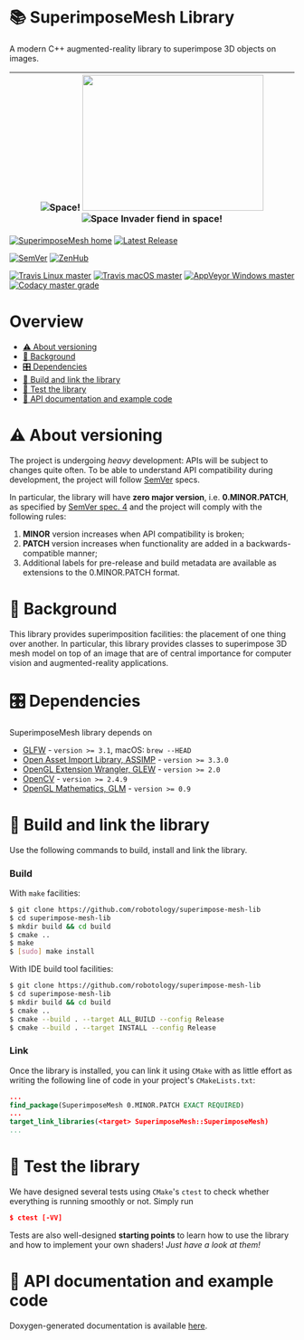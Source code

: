 # 📚 SuperimposeMesh Library

A modern C++ augmented-reality library to superimpose 3D objects on images.

|![Space!](doc/images/space.png) <img width="320" height="240" src="doc/images/alien_mesh.png">  ![Space Invader fiend in space!](doc/images/alien_space.jpg)|
|------------|

[![SuperimposeMesh home](https://img.shields.io/badge/SuperimposeMesh-Home%20%26%20Doc-E0C57F.svg?style=flat-square)](https://robotology.github.io/superimpose-mesh-lib/doc/doxygen/html/index.html) [![Latest Release](https://img.shields.io/github/release/robotology/superimpose-mesh-lib.svg?style=flat-square&label=Latest%20Release)](https://github.com/robotology/superimpose-mesh-lib/releases)

[![SemVer](https://img.shields.io/badge/SemVer-2.0.0-brightgreen.svg?style=flat-square)](http://semver.org/) [![ZenHub](https://img.shields.io/badge/Shipping_faster_with-ZenHub-blue.svg?style=flat-square)](https://zenhub.com)

[![Travis Linux master](https://img.shields.io/travis/robotology/superimpose-mesh-lib/master.svg?label=Build&logo=linux&logoColor=black&style=popout-square)](https://travis-ci.org/robotology/superimpose-mesh-lib)
[![Travis macOS master](https://img.shields.io/travis/robotology/superimpose-mesh-lib/master.svg?label=Build&logo=apple&style=popout-square)](https://travis-ci.org/robotology/superimpose-mesh-lib)
[![AppVeyor Windows master](https://img.shields.io/appveyor/ci/robotology/superimpose-mesh-lib/master.svg?label=Build&logo=windows&logoColor=blue&style=popout-square)](https://ci.appveyor.com/project/robotology/superimpose-mesh-lib)
[![Codacy master grade](https://img.shields.io/codacy/grade/b5b72dc7c9204c03ad37bd9c1ee4460c/master.svg?label=Code%20quality&logo=codacy&logoColor=black&style=popout-square)](https://www.codacy.com/app/robotology/superimpose-mesh-lib?utm_source=github.com&amp;utm_medium=referral&amp;utm_content=robotology/superimpose-mesh-lib&amp;utm_campaign=Badge_Grade)

# Overview
- [⚠️ About versioning](#️-about-versioning)
- [📖 Background](#-background)
- [🎛 Dependencies](#-dependencies)
- [🔨 Build and link the library](#-build-and-link-the-library)
- [🔬 Test the library](#-test-the-library)
- [📝 API documentation and example code](#-api-documentation-and-example-code)


# ⚠️ About versioning
The project is undergoing _heavy_ development: APIs will be subject to changes quite often.
To be able to understand API compatibility during development, the project will follow [SemVer](http://semver.org/) specs.

In particular, the library will have **zero major version**, i.e. **0.MINOR.PATCH**, as specified by [SemVer spec. 4](http://semver.org/#spec-item-4) and the project will comply with the following rules:
1. **MINOR** version increases when API compatibility is broken;
2. **PATCH** version increases when functionality are added in a backwards-compatible manner;
3. Additional labels for pre-release and build metadata are available as extensions to the 0.MINOR.PATCH format.


# 📖 Background
This library provides superimposition facilities: the placement of one thing over another.
In particular, this library provides classes to superimpose 3D mesh model on top of an image that are of central importance for computer vision and augmented-reality applications.


# 🎛 Dependencies
SuperimposeMesh library depends on
- [GLFW](http://www.glfw.org) - `version >= 3.1`, macOS: `brew --HEAD`
- [Open Asset Import Library, ASSIMP](http://assimp.org) - `version >= 3.3.0`
- [OpenGL Extension Wrangler, GLEW](http://glew.sourceforge.net) - `version >= 2.0`
- [OpenCV](http://opencv.org) - `version >= 2.4.9`
- [OpenGL Mathematics, GLM](http://glm.g-truc.net) - `version >= 0.9`


# 🔨 Build and link the library
Use the following commands to build, install and link the library.

### Build
With `make` facilities:
```bash
$ git clone https://github.com/robotology/superimpose-mesh-lib
$ cd superimpose-mesh-lib
$ mkdir build && cd build
$ cmake ..
$ make
$ [sudo] make install
```

With IDE build tool facilities:
```bash
$ git clone https://github.com/robotology/superimpose-mesh-lib
$ cd superimpose-mesh-lib
$ mkdir build && cd build
$ cmake ..
$ cmake --build . --target ALL_BUILD --config Release
$ cmake --build . --target INSTALL --config Release
```

### Link
Once the library is installed, you can link it using `CMake` with as little effort as writing the following line of code in your project's `CMakeLists.txt`:
```cmake
...
find_package(SuperimposeMesh 0.MINOR.PATCH EXACT REQUIRED)
...
target_link_libraries(<target> SuperimposeMesh::SuperimposeMesh)
...
```


# 🔬 Test the library
We have designed several tests using `CMake`'s `ctest` to check whether everything is running smoothly or not.
Simply run
```cmake
$ ctest [-VV]
```

Tests are also well-designed **starting points** to learn how to use the library and how to implement your own shaders! _Just have a look at them!_


# 📝 API documentation and example code
Doxygen-generated documentation is available [here](https://robotology.github.io/superimpose-mesh-lib/doc/doxygen/html/index.html).
